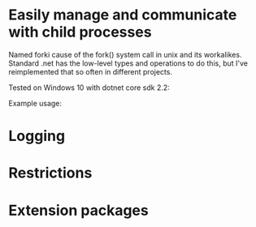 # Easily manage and communicate with child processes

Named forki cause of the fork() system call in unix and its workalikes.
Standard .net has the low-level types and operations to do this,
but I've reimplemented that so often in different projects.

Tested on Windows 10 with dotnet core sdk 2.2:

Example usage:

# Logging

# Restrictions

# Extension packages